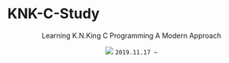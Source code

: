 # KNK-C-Study
<div align=center>
Learning K.N.King C Programming A Modern Approach




<a href="https://github.com/seoul-study/KNK-C-Study/graphs/contributors">
  
  <img src="https://opencollective.com/KNK-C-Study/contributors.svg?width=720"></a>
  `2019.11.17 ~`

</div>



